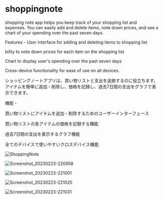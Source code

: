 # shoppingnote

shopping note app helps you keep track of your shopping list and expenses.
You can easily add and delete items, note down prices, and see a chart of your spending over the past seven days.

Features -
User interface for adding and deleting items to shopping list

bility to note down prices for each item on the shopping list

Chart to display user's spending over the past seven days

Cross-device functionality for ease of use on all devices. 



ショッピングノートアプリは、買い物リストと支出を追跡するのに役立ちます。
アイテムを簡単に追加・削除し、価格を記録し、過去7日間の支出をグラフで表示できます。

機能 -


買い物リストにアイテムを追加・削除するためのユーザーインターフェース

買い物リストの各アイテムの価格を記録する機能

過去7日間の支出を表示するグラフ機能

全てのデバイスで使いやすいクロスデバイス機能




![ShoppingNote](https://user-images.githubusercontent.com/45825771/220944217-3d4fef2a-45c1-49b1-a48f-dde518225b25.gif)



![Screenshot_20230223-220958](https://user-images.githubusercontent.com/45825771/221214386-3d02191c-9091-4d6b-ba50-8d111bb5ac09.jpg)  

![Screenshot_20230223-221001](https://user-images.githubusercontent.com/45825771/221215014-495cde90-f07b-4701-9676-adfc03cddd7b.jpg)  

![Screenshot_20230223-221025](https://user-images.githubusercontent.com/45825771/221215040-53e05ce4-a865-484d-ad2f-7b839dd5d511.jpg)   

![Screenshot_20230223-221031](https://user-images.githubusercontent.com/45825771/221215048-1c9208f5-c86e-4d54-8785-66b9c34e2eb4.jpg)
